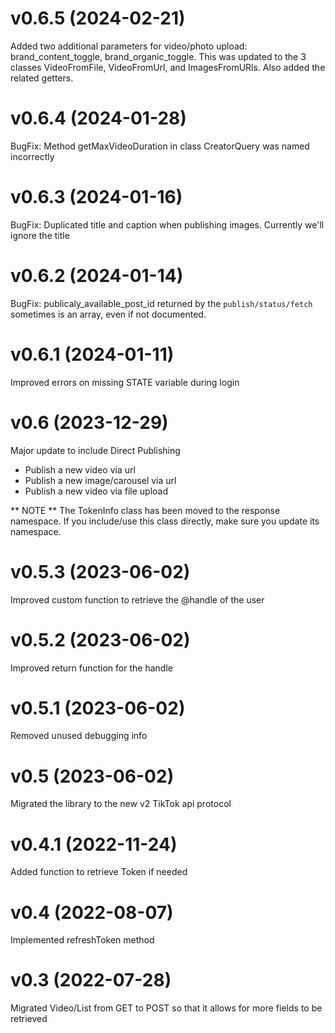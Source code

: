 # v0.6.5 (2024-02-21)

Added two additional parameters for video/photo upload: brand_content_toggle, brand_organic_toggle.
This was updated to the 3 classes VideoFromFile, VideoFromUrl, and ImagesFromURls.
Also added the related getters.

# v0.6.4 (2024-01-28)

BugFix: Method getMaxVideoDuration in class CreatorQuery was named incorrectly

# v0.6.3 (2024-01-16)

BugFix: Duplicated title and caption when publishing images. Currently we'll ignore the title

# v0.6.2 (2024-01-14)

BugFix: publicaly_available_post_id returned by the `publish/status/fetch` sometimes is an array, even if not documented.

# v0.6.1 (2024-01-11)

Improved errors on missing STATE variable during login

# v0.6 (2023-12-29)

Major update to include Direct Publishing
- Publish a new video via url
- Publish a new image/carousel via url
- Publish a new video via file upload

** NOTE **
The TokenInfo class has been moved to the response namespace. 
If you include/use this class directly, make sure you update its namespace.

# v0.5.3 (2023-06-02)

Improved custom function to retrieve the @handle of the user

# v0.5.2 (2023-06-02)

Improved return function for the handle

# v0.5.1 (2023-06-02)

Removed unused debugging info

# v0.5 (2023-06-02)

Migrated the library to the new v2 TikTok api protocol

# v0.4.1 (2022-11-24)

Added function to retrieve Token if needed

# v0.4 (2022-08-07)

Implemented refreshToken method

# v0.3 (2022-07-28)

Migrated Video/List from GET to POST so that it allows for more fields to be retrieved